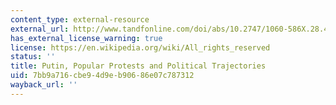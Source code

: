 ```yaml
---
content_type: external-resource
external_url: http://www.tandfonline.com/doi/abs/10.2747/1060-586X.28.4.403
has_external_license_warning: true
license: https://en.wikipedia.org/wiki/All_rights_reserved
status: ''
title: Putin, Popular Protests and Political Trajectories
uid: 7bb9a716-cbe9-4d9e-b906-86e07c787312
wayback_url: ''
---
```

